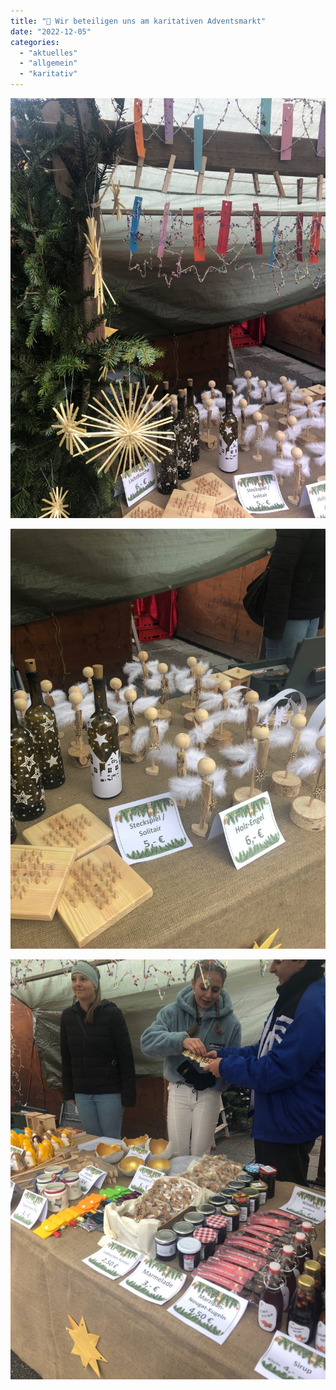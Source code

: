 ```yaml
---
title: "🎅 Wir beteiligen uns am karitativen Adventsmarkt"
date: "2022-12-05"
categories: 
  - "aktuelles"
  - "allgemein"
  - "karitativ"
---
```


[![](images/attachment_3-768x1024.jpg)](https://volksschule-partenkirchen.de/wp-content/uploads/attachment_3-scaled.jpg)

[![](images/attachment_2-768x1024.jpg)](https://volksschule-partenkirchen.de/wp-content/uploads/attachment_2-scaled.jpg)

[![](images/attachment_1-768x1024.jpg)](https://volksschule-partenkirchen.de/wp-content/uploads/attachment_1-scaled.jpg)
